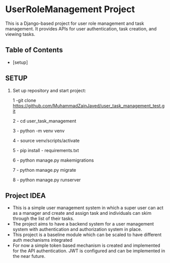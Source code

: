 # UserRoleManagement Project

This is a Django-based project for user role management and task management. It provides APIs for user authentication, task creation, and viewing tasks.

## Table of Contents

- [setup]
## SETUP

1. Set up repository and start project:

   1 -git clone https://github.com/MuhammadZainJaved/user_task_management_test.git

   2 - cd user_task_management
   
   3 - python -m venv venv

   4 - source venv/scripts/activate

   5 - pip install - requirements.txt
   
   6 - python manage.py makemigrations

   7 - python manage.py migrate

   8 - python manage.py runserver

   
## Project IDEA
- This is a simple user management system in which a super user can act as a manager and create and assign task and individuals can skim through the list of their tasks.
- The project aims to have a backend system for a user management system with authentication and authorization system in place.
-  This project is a baseline module which can be scaled to have different auth mechanisms integrated
-  For now a simple token based mechanism is created and implemented for the API authentication. JWT is configured and can be implemented in the near future.


